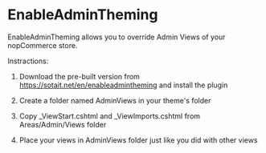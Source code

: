 # EnableAdminTheming


EnableAdminTheming allows you to override Admin Views of your nopCommerce store.

Instractions:

1. Download the pre-built version from https://sotait.net/en/enableadmintheming and install the plugin

2. Create a folder named AdminViews in your theme's folder

3. Copy _ViewStart.cshtml and _ViewImports.cshtml from Areas/Admin/Views folder

4. Place your views in AdminViews folder just like you did with other views
